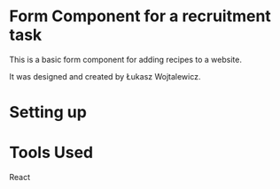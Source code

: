 # Form Component for a recruitment task

This is a basic form component for adding recipes to a website.

It was designed and created by Łukasz Wojtalewicz.

# Setting up

# Tools Used

React
